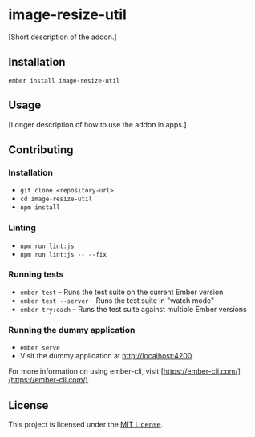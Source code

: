 image-resize-util
==============================================================================

[Short description of the addon.]

Installation
------------------------------------------------------------------------------

```
ember install image-resize-util
```


Usage
------------------------------------------------------------------------------

[Longer description of how to use the addon in apps.]


Contributing
------------------------------------------------------------------------------

### Installation

* `git clone <repository-url>`
* `cd image-resize-util`
* `npm install`

### Linting

* `npm run lint:js`
* `npm run lint:js -- --fix`

### Running tests

* `ember test` – Runs the test suite on the current Ember version
* `ember test --server` – Runs the test suite in "watch mode"
* `ember try:each` – Runs the test suite against multiple Ember versions

### Running the dummy application

* `ember serve`
* Visit the dummy application at [http://localhost:4200](http://localhost:4200).

For more information on using ember-cli, visit [https://ember-cli.com/](https://ember-cli.com/).

License
------------------------------------------------------------------------------

This project is licensed under the [MIT License](LICENSE.md).
